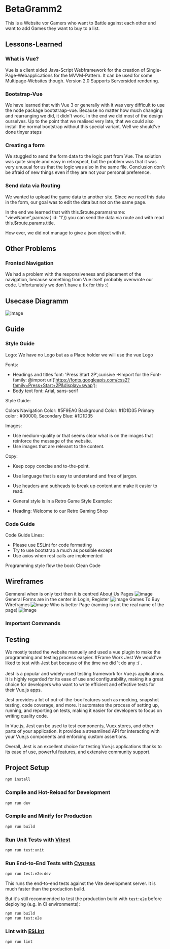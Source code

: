 # BetaGramm2
This is a Website vor Gamers who want to Battle against each other and want to add Games they want to buy to a list.

## Lessons-Learned
### What is Vue?
Vue is a client sided Java-Script Webframework for the creation of Single-Page-Webapplications for the MVVM-Pattern.
It can be used for some Multipage-Websites though.
Version 2.0 Supports Serversided rendering.
### Bootstrap-Vue
We have learned that with Vue 3 or generally with
it was very difficult to use the node package bootstraap-vue.
Because no matter how much changing and rearranging we did, it didn't work.
In the end we did most of the design ourselves.
Up to the point that we realised very late, that we could also install the normal bootstrap without this special variant.
Well we should've done tinyer steps
### Creating a form
We stuggled to send the form data to the logic part from Vue.
The solution was quite simple and easy in retrospect, but the problem was that it was very unusual for us that the logic was also in the same file. Conclusion don't be afraid of new things even if they are not your personal preference.
### Send data via Routing
We wanted to upload the game data to another site. Since we need this data in the form, our goal was to edit the data but not on the same page.

In the end we learned that with 
this.$route.params(name: "viewName",parmas:{ id: '1'})
you can send the data via route and with
read this.$route.params.title.

How ever, we did not manage to give a json object with it.
## Other Problems

### Fronted Navigation
We had a problem with the responsiveness and placement of the navigation, because something from Vue itself probably overwrote our code. Unfortunately we don't have a fix for this :(


## Usecase Diagramm
![image](https://github.com/roxy22r/BetaGramm2/assets/51272296/f71dbc3a-dfed-44fb-be32-ec6c2d4c104e)

##  Guide 
### Style Guide 
Logo: We have no Logo but as a Place holder we will use the vue Logo

Fonts:

- Headings and titles font: 'Press Start 2P',curisive ->Import for the Font-family: @import url('https://fonts.googleapis.com/css2?family=Press+Start+2P&display=swap');
- Body text font: Arial, sans-serif

Style Guide:

Colors
Navigation Color: #5F9EA0
Background Color: #1D1D35
Primary color : #00000,
Secondary Blue: #1D1D35


Images:
- Use medium-quality or that seems clear what is on the  images that reinforce the message of the website.
- Use images that are relevant to the content.

Copy:
- Keep copy concise and to-the-point.
- Use language that is easy to understand and free of jargon.
- Use headers and subheads to break up content and make it easier to read.

- General style is in a Retro Game Style
Example:
- Heading: Welcome to our Retro Gaming Shop

### Code Guide
Code Guide Lines:

- Please use ESLint for code formatting
- Try to use bootstrap a much as possible except
- Use axios when rest calls are implemented

Programming style flow the book Clean Code

## Wireframes
Gemneral when is only text then it is centred About Us Pages
![image](https://github.com/roxy22r/BetaGramm2/assets/51272296/272b8893-d814-43c4-a074-fe862cc643f6)
General Forms are in the center in Login, Register
![image](https://github.com/roxy22r/BetaGramm2/assets/51272296/1b073244-9667-4196-b0cf-e27b47090f9f)
Games To Buy Wireframes
![image](https://github.com/roxy22r/BetaGramm2/assets/51272296/4d4c64b4-078a-4bcd-93cb-80f70c4148e7)
Who is better Page (naming is not the real name of the page)
![image](https://github.com/roxy22r/BetaGramm2/assets/51272296/23d312fc-c888-41a8-9614-7c0e171313e5)



### Important Commands

## Testing 
We mostly tested the website manuelly and used a vue plugin to make the programming and testing process easyier.
#Frame Work Jest
We would've liked to test with Jest but because of the time we did 't do any :( . <br> <br>
Jest is a popular and widely-used testing framework for Vue.js applications. It is highly regarded for its ease of use and configurability, making it a great choice for developers who want to write efficient and effective tests for their Vue.js apps. 

Jest provides a lot of out-of-the-box features such as mocking, snapshot testing, code coverage, and more. It automates the process of setting up, running, and reporting on tests, making it easier for developers to focus on writing quality code.

In Vue.js, Jest can be used to test components, Vuex stores, and other parts of your application. It provides a streamlined API for interacting with your Vue.js components and enforcing custom assertions.

Overall, Jest is an excellent choice for testing Vue.js applications thanks to its ease of use, powerful features, and extensive community support.


## Project Setup

```sh
npm install
```

### Compile and Hot-Reload for Development

```sh
npm run dev
```

### Compile and Minify for Production

```sh
npm run build
```

### Run Unit Tests with [Vitest](https://vitest.dev/)

```sh
npm run test:unit
```

### Run End-to-End Tests with [Cypress](https://www.cypress.io/)

```sh
npm run test:e2e:dev
```

This runs the end-to-end tests against the Vite development server.
It is much faster than the production build.

But it's still recommended to test the production build with `test:e2e` before deploying (e.g. in CI environments):

```sh
npm run build
npm run test:e2e
```

### Lint with [ESLint](https://eslint.org/)

```sh
npm run lint
```
